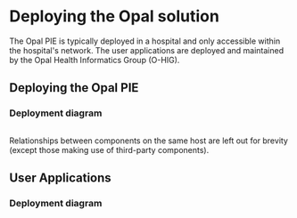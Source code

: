 <!--
SPDX-FileCopyrightText: Copyright (C) 2024 Opal Health Informatics Group at the Research Institute of the McGill University Health Centre <john.kildea@mcgill.ca>

SPDX-License-Identifier: CC-BY-SA-4.0
-->

# Deploying the Opal solution

The Opal PIE is typically deployed in a hospital and only accessible within the hospital's network.
The user applications are deployed and maintained by the Opal Health Informatics Group (O-HIG).

## Deploying the Opal PIE

### Deployment diagram

```plantuml source="docs/install/diagrams/deployment_diagram_pie.puml"
```

Relationships between components on the same host are left out for brevity (except those making use of third-party components).

## User Applications

### Deployment diagram

```plantuml source="docs/install/diagrams/deployment_diagram_user.puml"
```
